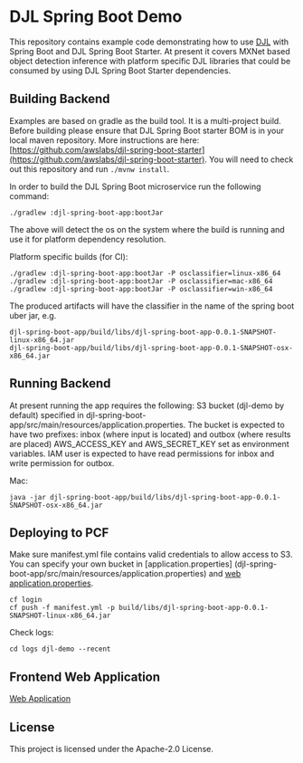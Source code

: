 # DJL Spring Boot Demo

This repository contains example code demonstrating how to use [DJL](https://github.com/awslabs/djl) with Spring Boot and DJL Spring Boot Starter.
At present it covers MXNet based object detection inference with platform specific DJL libraries that could be consumed by using DJL Spring Boot Starter dependencies.

## Building Backend
Examples are based on gradle as the build tool. It is a multi-project build.
Before building please ensure that DJL Spring Boot starter BOM is in your local maven repository. More instructions are here: [https://github.com/awslabs/djl-spring-boot-starter](https://github.com/awslabs/djl-spring-boot-starter). You will need to check out this repository and run `./mvnw install`.

In order to build the DJL Spring Boot microservice run the following command:

    ./gradlew :djl-spring-boot-app:bootJar

The above will detect the os on the system where the build is running and use it for platform dependency resolution.

Platform specific builds (for CI): 

    ./gradlew :djl-spring-boot-app:bootJar -P osclassifier=linux-x86_64
    ./gradlew :djl-spring-boot-app:bootJar -P osclassifier=mac-x86_64
    ./gradlew :djl-spring-boot-app:bootJar -P osclassifier=win-x86_64
  
The produced artifacts will have the classifier in the name of the spring boot uber jar, e.g.

    djl-spring-boot-app/build/libs/djl-spring-boot-app-0.0.1-SNAPSHOT-linux-x86_64.jar
    djl-spring-boot-app/build/libs/djl-spring-boot-app-0.0.1-SNAPSHOT-osx-x86_64.jar


 ## Running Backend
 
 At present running the app requires the following:
  S3 bucket (djl-demo by default) specified in djl-spring-boot-app/src/main/resources/application.properties.
  The bucket is expected to have two prefixes: inbox (where input is located) and outbox (where results are placed)
  AWS_ACCESS_KEY and AWS_SECRET_KEY set as environment variables. IAM user is expected to have read permissions for inbox and write permission for outbox.
  
  Mac:
  
    java -jar djl-spring-boot-app/build/libs/djl-spring-boot-app-0.0.1-SNAPSHOT-osx-x86_64.jar
  
## Deploying to PCF

Make sure manifest.yml file contains valid credentials to allow access to S3. You can specify your own bucket in [application.properties] (djl-spring-boot-app/src/main/resources/application.properties) and [web application.properties](djl-spring-boot-web/src/main/resources/application.properties). 

    cf login
    cf push -f manifest.yml -p build/libs/djl-spring-boot-app-0.0.1-SNAPSHOT-linux-x86_64.jar

Check logs:

    cd logs djl-demo --recent

## Frontend Web Application
[Web Application](djl-spring-boot-web/README.md)

## License
This project is licensed under the Apache-2.0 License.


